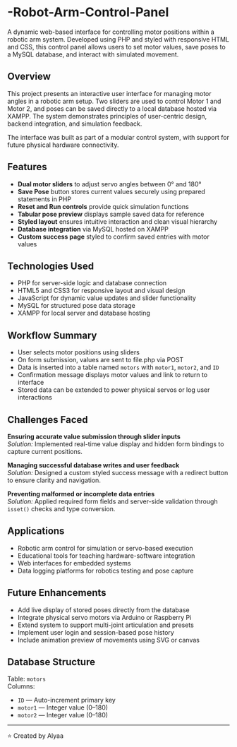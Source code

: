 # -Robot-Arm-Control-Panel


A dynamic web-based interface for controlling motor positions within a robotic arm system. Developed using PHP and styled with responsive HTML and CSS, this control panel allows users to set motor values, save poses to a MySQL database, and interact with simulated movement.

## Overview

This project presents an interactive user interface for managing motor angles in a robotic arm setup. Two sliders are used to control Motor 1 and Motor 2, and poses can be saved directly to a local database hosted via XAMPP. The system demonstrates principles of user-centric design, backend integration, and simulation feedback.

The interface was built as part of a modular control system, with support for future physical hardware connectivity.

## Features

- **Dual motor sliders** to adjust servo angles between 0° and 180°  
- **Save Pose** button stores current values securely using prepared statements in PHP  
- **Reset and Run controls** provide quick simulation functions  
- **Tabular pose preview** displays sample saved data for reference  
- **Styled layout** ensures intuitive interaction and clean visual hierarchy  
- **Database integration** via MySQL hosted on XAMPP  
- **Custom success page** styled to confirm saved entries with motor values  

## Technologies Used

- PHP for server-side logic and database connection  
- HTML5 and CSS3 for responsive layout and visual design  
- JavaScript for dynamic value updates and slider functionality  
- MySQL for structured pose data storage  
- XAMPP for local server and database hosting  

## Workflow Summary

- User selects motor positions using sliders  
- On form submission, values are sent to file.php via POST  
- Data is inserted into a table named `motors` with `motor1`, `motor2`, and `ID`  
- Confirmation message displays motor values and link to return to interface  
- Stored data can be extended to power physical servos or log user interactions  

## Challenges Faced

**Ensuring accurate value submission through slider inputs**  
*Solution:* Implemented real-time value display and hidden form bindings to capture current positions.

**Managing successful database writes and user feedback**  
*Solution:* Designed a custom styled success message with a redirect button to ensure clarity and navigation.

**Preventing malformed or incomplete data entries**  
*Solution:* Applied required form fields and server-side validation through `isset()` checks and type conversion.

## Applications

- Robotic arm control for simulation or servo-based execution  
- Educational tools for teaching hardware-software integration  
- Web interfaces for embedded systems  
- Data logging platforms for robotics testing and pose capture  

## Future Enhancements

- Add live display of stored poses directly from the database  
- Integrate physical servo motors via Arduino or Raspberry Pi  
- Extend system to support multi-joint articulation and presets  
- Implement user login and session-based pose history  
- Include animation preview of movements using SVG or canvas  

## Database Structure

Table: `motors`  
Columns:
- `ID` — Auto-increment primary key  
- `motor1` — Integer value (0–180)  
- `motor2` — Integer value (0–180)  



---

⭐ Created by Alyaa
